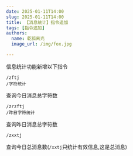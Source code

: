 ```yaml
---
date: 2025-01-11T14:00
slug: 2025-01-11T14:00
title: 【消息统计】指令追加
tags: [指令追加]
authors:
  name: 乾狐离光
  image_url: /img/fox.jpg

---
```


信息统计功能新增以下指令

```
/zftj
/字符统计
```
查询今日消息总字符数

```
/zrzftj
/昨日字符统计
```
查询昨日消息总字符数

```
/zxxtj
```
查询今日总消息数(`/xxtj`只统计有效信息,这是总消息)